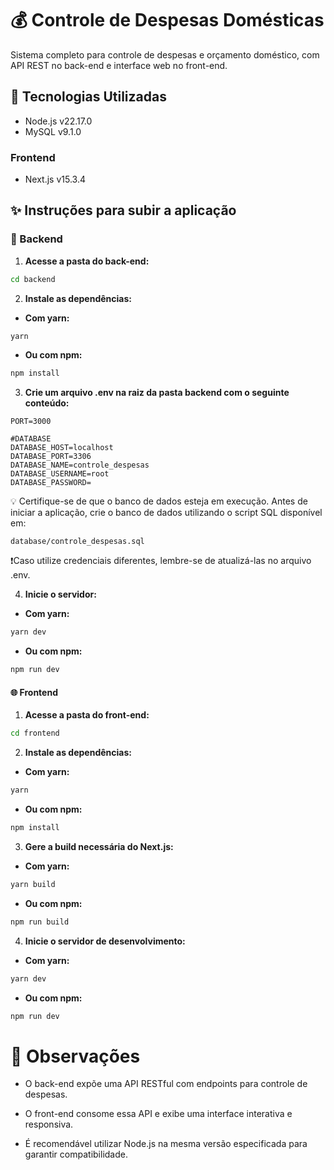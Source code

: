 # 💰 Controle de Despesas Domésticas
Sistema completo para controle de despesas e orçamento doméstico, com API REST no back-end e interface web no front-end.

## 🧰 Tecnologias Utilizadas

- Node.js v22.17.0
- MySQL v9.1.0

### Frontend

- Next.js v15.3.4 

## ✨ Instruções para subir a aplicação

### 🔧 Backend

1. **Acesse a pasta do back-end:**

```bash
cd backend
```

2. **Instale as dependências:**

- **Com yarn:**

```bash
yarn
```

- **Ou com npm:**

```bash
npm install
```

3. **Crie um arquivo .env na raiz da pasta backend com o seguinte conteúdo:**

```
PORT=3000

#DATABASE
DATABASE_HOST=localhost
DATABASE_PORT=3306
DATABASE_NAME=controle_despesas
DATABASE_USERNAME=root
DATABASE_PASSWORD=
```

💡 Certifique-se de que o banco de dados esteja em execução. Antes de iniciar a aplicação, crie o banco de dados utilizando o script SQL disponível em:

`database/controle_despesas.sql`

❗Caso utilize credenciais diferentes, lembre-se de atualizá-las no arquivo .env.

4. **Inicie o servidor:**

- **Com yarn:**

```bash
yarn dev
```

- **Ou com npm:**

```bash
npm run dev
```


#### 🌐 Frontend

1. **Acesse a pasta do front-end:**

```bash
cd frontend
```

2. **Instale as dependências:**

- **Com yarn:**

```bash
yarn
```

- **Ou com npm:**

```bash
npm install
```

3. **Gere a build necessária do Next.js:**

- **Com yarn:**

```bash
yarn build
```

- **Ou com npm:**

```bash
npm run build
```

4. **Inicie o servidor de desenvolvimento:**

- **Com yarn:**

```bash
yarn dev
```

- **Ou com npm:**

```bash
npm run dev
```


# 📝 Observações

- O back-end expõe uma API RESTful com endpoints para controle de despesas.

- O front-end consome essa API e exibe uma interface interativa e responsiva.

- É recomendável utilizar Node.js na mesma versão especificada para garantir compatibilidade.
